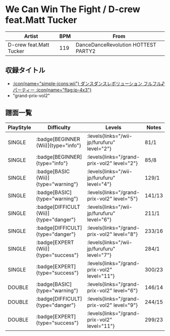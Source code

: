 # We Can Win The Fight / D-crew feat.Matt Tucker

|Artist|BPM|From|
|------|---|----|
|D-crew feat.Matt Tucker|119|DanceDanceRevolution HOTTEST PARTY2|

## 収録タイトル

- [:icon{name="simple-icons:wii"} ダンスダンスレボリューション フルフル♪パーティー :icon{name="flag:jp-4x3"}](/wii-jp/furufuru)
- "grand-prix-vol2"

## 譜面一覧

|PlayStyle|Difficulty|Levels|Notes|Movie|
|---------|----------|------|-----|-----|
|SINGLE| :badge[BEGINNER (Wii)]{type="info"}| :levels{links="/wii-jp/furufuru" level="2"}|81/1||
|SINGLE| :badge[BEGINNER]{type="info"}| :levels{links="/grand-prix-vol2" level="2"}|85/8||
|SINGLE| :badge[BASIC (Wii)]{type="warning"}| :levels{links="/wii-jp/furufuru" level="4"}|129/1||
|SINGLE| :badge[BASIC]{type="warning"}| :levels{links="/grand-prix-vol2" level="5"}|141/13||
|SINGLE| :badge[DIFFICULT (Wii)]{type="danger"}| :levels{links="/wii-jp/furufuru" level="6"}|211/1||
|SINGLE| :badge[DIFFICULT]{type="danger"}| :levels{links="/grand-prix-vol2" level="8"}|233/16||
|SINGLE| :badge[EXPERT (Wii)]{type="success"}| :levels{links="/wii-jp/furufuru" level="7"}|284/1||
|SINGLE| :badge[EXPERT]{type="success"}| :levels{links="/grand-prix-vol2" level="11"}|300/23||
|DOUBLE| :badge[BASIC]{type="warning"}| :levels{links="/grand-prix-vol2" level="6"}|146/14||
|DOUBLE| :badge[DIFFICULT]{type="danger"}| :levels{links="/grand-prix-vol2" level="9"}|244/15||
|DOUBLE| :badge[EXPERT]{type="success"}| :levels{links="/grand-prix-vol2" level="11"}|299/23||
